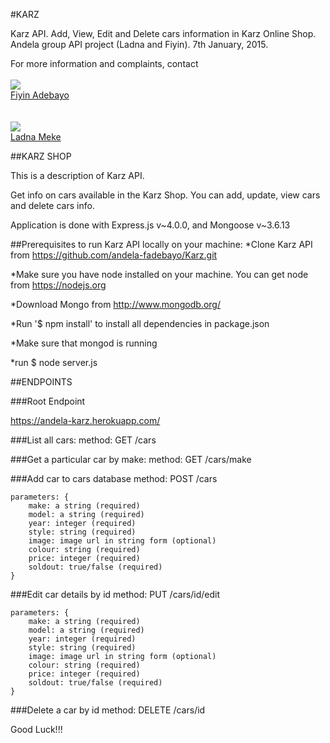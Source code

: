 #KARZ

Karz API. Add, View, Edit and Delete cars information in Karz Online Shop. Andela group API project (Ladna and Fiyin). 7th January, 2015.

For more information and complaints, contact<br /><br />
<img src="https://avatars2.githubusercontent.com/u/9654451?v=3&s=200"><br />
<a href="mailto:fiyinfoluwa.adebayo@andela.co">Fiyin Adebayo</a>
<br /><br /><br />
<img src="https://avatars2.githubusercontent.com/u/9106885?v=3&s=200"><br />
<a href="mailto:ladna.meke@andela.co">Ladna Meke</a>


##KARZ SHOP

This is a description of Karz API.

Get info on cars available in the Karz Shop. You can add, update, view cars and delete cars info.

Application is done with Express.js v~4.0.0, and Mongoose v~3.6.13


##Prerequisites to run Karz API locally on your machine:
*Clone Karz API from https://github.com/andela-fadebayo/Karz.git

*Make sure you have node installed on your machine. You can get node from https://nodejs.org

*Download Mongo from http://www.mongodb.org/

*Run '$ npm install' to install all dependencies in package.json

*Make sure that mongod is running

*run $ node server.js


##ENDPOINTS

###Root Endpoint

https://andela-karz.herokuapp.com/

###List all cars:
    method: GET 
    /cars

###Get a particular car by make:
    method: GET
    /cars/make

###Add car to cars database
    method: POST
    /cars
    
    parameters: {
        make: a string (required)
        model: a string (required)
        year: integer (required)
        style: string (required)
        image: image url in string form (optional)
        colour: string (required)
        price: integer (required)
        soldout: true/false (required)
    }

###Edit car details by id
    method: PUT 
    /cars/id/edit
    
    parameters: {
        make: a string (required)
        model: a string (required)
        year: integer (required)
        style: string (required)
        image: image url in string form (optional)
        colour: string (required)
        price: integer (required)
        soldout: true/false (required)
    }

###Delete a car by id
    method: DELETE
    /cars/id

Good Luck!!!
